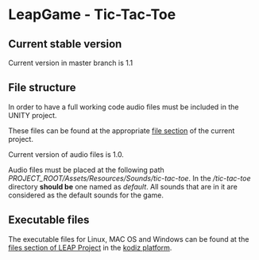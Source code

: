 LeapGame - Tic-Tac-Toe
======================

Current stable version
---------------
Current version in master branch is 1.1

File structure
--------------

In order to have a full working code audio files must be included in the UNITY project. 

These files can be found at the appropriate [file section](http://www.kodiz.net/projects/tic-tac-toe/files) of the current project.

Current version of audio files is 1.0.

Audio files must be placed at the following path *PROJECT_ROOT/Assets/Resources/Sounds/tic-tac-toe*. In the */tic-tac-toe* directory **should be** one named as *default*. All sounds that are in it are considered as the default sounds for the game. 

Executable files
----------------

The executable files for Linux, MAC OS and Windows can be found at the [files section of LEAP Project](http://www.kodiz.net/projects/leap/files) in the [kodiz platform](www.kodiz.net). 
